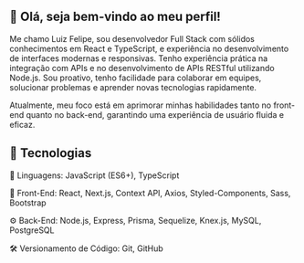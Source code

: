 ## 👋 Olá, seja bem-vindo ao meu perfil!

Me chamo Luiz Felipe, sou desenvolvedor Full Stack com sólidos conhecimentos em React e TypeScript, e experiência no desenvolvimento de interfaces modernas e responsivas. Tenho experiência prática na integração com APIs e no desenvolvimento de APIs RESTful utilizando Node.js. Sou proativo, tenho facilidade para colaborar em equipes, solucionar problemas e aprender novas tecnologias rapidamente.

Atualmente, meu foco está em aprimorar minhas habilidades tanto no front-end quanto no back-end, garantindo uma experiência de usuário fluida e eficaz.

<h2>🚀 Tecnologias </h2>

📌 Linguagens: JavaScript (ES6+), TypeScript

🎨 Front-End: React, Next.js, Context API, Axios, Styled-Components, Sass, Bootstrap

⚙️ Back-End: Node.js, Express, Prisma, Sequelize, Knex.js, MySQL, PostgreSQL

🛠️ Versionamento de Código: Git, GitHub
